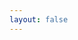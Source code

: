```yaml
---
layout: false
---
```


<script setup>
import Playground from './components/playground.vue'
</script>

<Playground />
